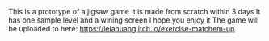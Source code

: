 This is a prototype of a jigsaw game
It is made from scratch within 3 days
It has one sample level and a wining screen
I hope you enjoy it
The game will be uploaded to here: https://leiahuang.itch.io/exercise-matchem-up



